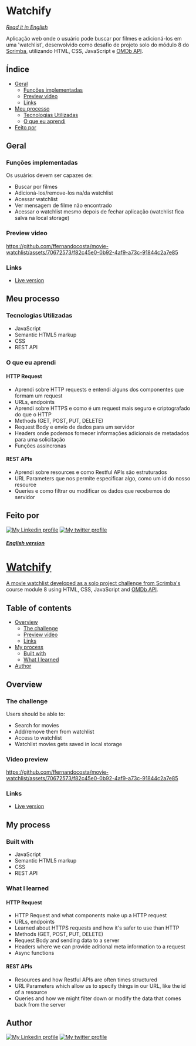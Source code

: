 # Watchify
_[Read it in English](#english-version)_

Aplicação web onde o usuário pode buscar por filmes e adicioná-los em uma 'watchlist', desenvolvido como desafio de projeto solo do módulo 8 do [Scrimba](scrimba.com), utilizando HTML, CSS, JavaScript e [OMDb API](https://www.omdbapi.com).

## Índice

- [Geral](#geral)
  - [Funções implementadas](#funções-implementadas)
  - [Preview video](#preview-video)
  - [Links](#links)
- [Meu processo](#meu-processo)
  - [Tecnologias Utilizadas](#tecnologias-utilizadas)
  - [O que eu aprendi](#o-que-eu-aprendi)
- [Feito por](#feito-por)

## Geral

### Funções implementadas

Os usuários devem ser capazes de:

- Buscar por filmes
- Adicioná-los/remove-los na/da watchlist
- Acessar watchlist
- Ver mensagem de filme não encontrado
- Acessar o watchlist mesmo depois de fechar aplicação (watchlist fica salva na local storage)

### Preview video

https://github.com/ffernandocosta/movie-watchlist/assets/70672573/f82c45e0-0b92-4af9-a73c-91844c2a7e85

### Links

- [Live version]()

## Meu processo

### Tecnologias Utilizadas

- JavaScript
- Semantic HTML5 markup
- CSS
- REST API


### O que eu aprendi

#### HTTP Request

- Aprendi sobre HTTP requests e entendi alguns dos componentes que formam um request
- URLs, endpoints
- Aprendi sobre HTTPS e como é um request mais seguro e criptografado do que o HTTP
- Methods (GET, POST, PUT, DELETE)
- Request Body e envio de dados para um servidor
- Headers onde podemos fornecer informações adicionais de metadados para uma solicitação
- Funções assíncronas

#### REST APIs

- Aprendi sobre resources e como Restful APIs são estruturados
- URL Parameters que nos permite especificar algo, como um id do nosso resource
- Queries e como filtrar ou modificar os dados que recebemos do servidor

## Feito por

<div>
  <a href="https://www.linkedin.com/in/ffernando-costa/?locale=en_US" target="_blank"><img src="https://img.shields.io/badge/-LinkedIn-%230077B5?style=for-the-badge&logo=linkedin&logoColor=white" alt="My Linkedin profile"></a>
  <a href="https://twitter.com/ffernandodev" target="_blank"><img src="https://img.shields.io/badge/Twitter-1DA1F2?style=for-the-badge&logo=twitter&logoColor=white" alt="My twitter profile"</a>
</div>

#### _English version_


# Watchify

A movie watchlist developed as a solo project challenge from [Scrimba's](scrimba.com) course module 8 using HTML, CSS, JavaScript and [OMDb API](https://www.omdbapi.com).

## Table of contents

- [Overview](#overview)
  - [The challenge](#the-challenge)
  - [Preview video](#preview-video)
  - [Links](#links)
- [My process](#my-process)
  - [Built with](#built-with)
  - [What I learned](#what-i-learned)
- [Author](#author)

## Overview

### The challenge

Users should be able to:

- Search for movies
- Add/remove them from watchlist
- Access to watchlist
- Watchlist movies gets saved in local storage

### Video preview

https://github.com/ffernandocosta/movie-watchlist/assets/70672573/f82c45e0-0b92-4af9-a73c-91844c2a7e85

### Links

- [Live version](https://watchify-jade.vercel.app/)

## My process

### Built with

- JavaScript
- Semantic HTML5 markup
- CSS
- REST API

### What I learned

#### HTTP Request

- HTTP Request and what components make up a HTTP request
- URLs, endpoints
- Learned about HTTPS requests and how it's safer to use than HTTP
- Methods (GET, POST, PUT, DELETE)
- Request Body and sending data to a server
- Headers where we can provide aditional meta information to a request
- Async functions

#### REST APIs

- Resources and how Restful APIs are often times structured
- URL Parameters which allow us to specify things in our URL, like the id of a resource
- Queries and how we might filter down or modify the data that comes back from the server

## Author

<div>
  <a href="https://www.linkedin.com/in/ffernando-costa/?locale=en_US" target="_blank"><img src="https://img.shields.io/badge/-LinkedIn-%230077B5?style=for-the-badge&logo=linkedin&logoColor=white" alt="My Linkedin profile"></a>
  <a href="https://twitter.com/ffernandodev" target="_blank"><img src="https://img.shields.io/badge/Twitter-1DA1F2?style=for-the-badge&logo=twitter&logoColor=white" alt="My twitter profile"</a>
</div>
